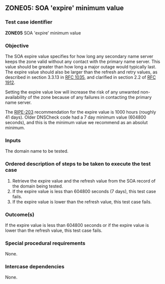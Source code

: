## ZONE05: SOA 'expire' minimum value

### Test case identifier
**ZONE05** SOA 'expire' minimum value

### Objective

The SOA expire value specifies for how long any secondary name server
keeps the zone valid without any contact with the primary name server.
This value should be greater than how long a major outage would
typically last. The expire value should also be larger than the
refresh and retry values, as described in section 3.3.13 in
[RFC 1035](http://tools.ietf.org/html/rfc1035), and clarified in
section 2.2 of [RFC 1912](http://tools.ietf.org/html/rfc1912).

Setting the expire value low will increase the risk of any unwanted
non-availability of the zone because of any failures in contacting
the primary name server.

The [RIPE-203](http://www.ripe.net/ripe/docs/ripe-203) recommendation
for the expire value is 1000 hours (roughly 41 days). Older DNSCheck code
had a 7 day minimum value (604800 seconds), and this is the minimum
value we recommend as an absolut minimum.

### Inputs

The domain name to be tested.

### Ordered description of steps to be taken to execute the test case

1. Retrieve the expire value and the refresh value from the SOA record
   of the domain being tested.
2. If the expire value is less than 604800 seconds (7 days), this test
   case fails.
3. If the expire value is lower than the refresh value, this test case
   fails.

### Outcome(s)

If the expire value is less than 604800 seconds or if the expire value is
lower than the refresh value, this test case fails.

### Special procedural requirements

None.

### Intercase dependencies

None.
